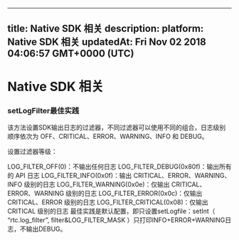 
---
title: Native SDK 相关
description: 
platform: Native SDK 相关
updatedAt: Fri Nov 02 2018 04:06:57 GMT+0000 (UTC)
---
# Native SDK 相关
### setLogFilter最佳实践

该方法设置SDK输出日志的过滤器，不同过滤器可以使用不同的组合，日志级别顺序依次为 OFF、CRITICAL、ERROR、WARNING、INFO 和 DEBUG。

设置过滤器等级：

LOG_FILTER_OFF(0)：不输出任何日志
LOG_FILTER_DEBUG(0x80f)：输出所有的 API 日志
LOG_FILTER_INFO(0x0f)：输出 CRITICAL、ERROR、WARNING、INFO 级别的日志
LOG_FILTER_WARNING(0x0e)：仅输出 CRITICAL、ERROR、WARNING 级别的日志
LOG_FILTER_ERROR(0x0c)：仅输出 CRITICAL、ERROR 级别的日志
LOG_FILTER_CRITICAL(0x08)：仅输出 CRITICAL 级别的日志
最佳实践是默认配置，即只设置setLogfile：setInt（ “rtc.log_filter”, filter&LOG_FILTER_MASK ）只打印INFO+ERROR+WARNING日志，不输出DEBUG。

